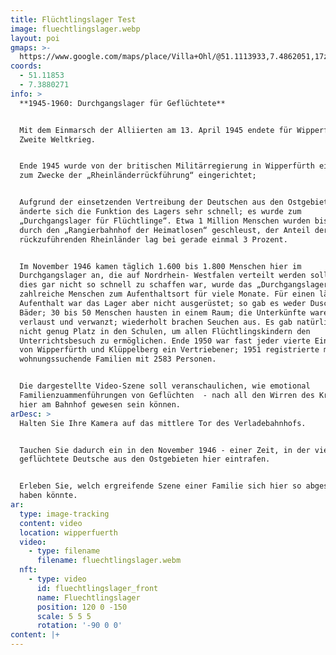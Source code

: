 ```yaml
---
title: Flüchtlingslager Test
image: fluechtlingslager.webp
layout: poi
gmaps: >-
  https://www.google.com/maps/place/Villa+Ohl/@51.1113933,7.4862051,17z/data=!3m1!4b1!4m6!3m5!1s0x47b934b438695541:0x23677c406164f6e9!8m2!3d51.11139!4d7.48878!16s%2Fg%2F120p462z?entry=ttu
coords:
  - 51.11853
  - 7.3880271
info: >
  **1945-1960: Durchgangslager für Geflüchtete**


  Mit dem Einmarsch der Alliierten am 13. April 1945 endete für Wipperfürth der
  Zweite Weltkrieg. 


  Ende 1945 wurde von der britischen Militärregierung in Wipperfürth ein Lager
  zum Zwecke der „Rheinländerrückführung“ eingerichtet; 


  Aufgrund der einsetzenden Vertreibung der Deutschen aus den Ostgebieten jedoch
  änderte sich die Funktion des Lagers sehr schnell; es wurde zum
  „Durchgangslager für Flüchtlinge“. Etwa 1 Million Menschen wurden bis 1960
  durch den „Rangierbahnhof der Heimatlosen“ geschleust, der Anteil der
  rückzuführenden Rheinländer lag bei gerade einmal 3 Prozent. 


  Im November 1946 kamen täglich 1.600 bis 1.800 Menschen hier im
  Durchgangslager an, die auf Nordrhein- Westfalen verteilt werden sollten. Da
  dies gar nicht so schnell zu schaffen war, wurde das „Durchgangslager“ für
  zahlreiche Menschen zum Aufenthaltsort für viele Monate. Für einen längeren
  Aufenthalt war das Lager aber nicht ausgerüstet; so gab es weder Duschen noch
  Bäder; 30 bis 50 Menschen hausten in einem Raum; die Unterkünfte waren
  verlaust und verwanzt; wiederholt brachen Seuchen aus. Es gab natürlich auch
  nicht genug Platz in den Schulen, um allen Flüchtlingskindern den
  Unterrichtsbesuch zu ermöglichen. Ende 1950 war fast jeder vierte Einwohner
  von Wipperfürth und Klüppelberg ein Vertriebener; 1951 registrierte man 902
  wohnungssuchende Familien mit 2583 Personen. 


  Die dargestellte Video-Szene soll veranschaulichen, wie emotional
  Familienzuammenführungen von Geflüchten  - nach all den Wirren des Krieges -
  hier am Bahnhof gewesen sein können.
arDesc: >
  Halten Sie Ihre Kamera auf das mittlere Tor des Verladebahnhofs.


  Tauchen Sie dadurch ein in den November 1946 - einer Zeit, in der viele
  geflüchtete Deutsche aus den Ostgebieten hier eintrafen.


  Erleben Sie, welch ergreifende Szene einer Familie sich hier so abgespielt
  haben könnte.
ar:
  type: image-tracking
  content: video
  location: wipperfuerth
  video:
    - type: filename
      filename: fluechtlingslager.webm
  nft:
    - type: video
      id: fluechtlingslager_front
      name: Fluechtlingslager
      position: 120 0 -150
      scale: 5 5 5
      rotation: '-90 0 0'
content: |+
---
```


